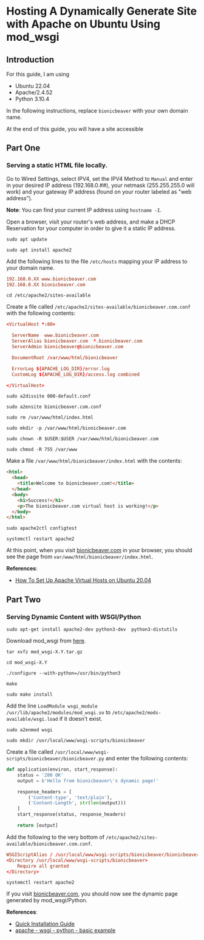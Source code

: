 # Hosting A Dynamically Generate Site with Apache on Ubuntu Using mod_wsgi

## Introduction

For this guide, I am using

- Ubuntu 22.04
- Apache/2.4.52
- Python 3.10.4

In the following instructions, replace `bionicbeaver` with your own domain name.

At the end of this guide, you will have a site accessible 

## Part One

### Serving a static HTML file locally.

Go to Wired Settings, select IPV4, set the IPV4 Method to `Manual` and enter in your desired IP address (192.168.0.##), your netmask (255.255.255.0 will work) and your gateway IP address (found on your router labeled as "web address").

**Note**: You can find your current IP address using `hostname -I`.

Open a browser, visit your router's web address, and make a DHCP Reservation for your computer in order to give it a static IP address.

`sudo apt update`

`sudo apt install apache2`

Add the following lines to the file `/etc/hosts` mapping your IP address to your domain name.

```conf
192.168.0.XX www.bionicbeaver.com
192.168.0.XX bionicbeaver.com
```

`cd /etc/apache2/sites-available`

Create a file called `/etc/apache2/sites-available/bionicbeaver.com.conf` with the following contents:

```conf
<VirtualHost *:80>

  ServerName  www.bionicbeaver.com
  ServerAlias bionicbeaver.com  *.bionicbeaver.com
  ServerAdmin bionicbeaver@bionicbeaver.com

  DocumentRoot /var/www/html/bionicbeaver

  ErrorLog ${APACHE_LOG_DIR}/error.log
  CustomLog ${APACHE_LOG_DIR}/access.log combined

</VirtualHost>
```

`sudo a2dissite 000-default.conf`

`sudo a2ensite bionicbeaver.com.conf`

`sudo rm /var/www/html/index.html`

`sudo mkdir -p /var/www/html/bionicbeaver.com`

`sudo chown -R $USER:$USER /var/www/html/bionicbeaver.com`

`sudo chmod -R 755 /var/www`


Make a file `/var/www/html/bionicbeaver/index.html` with the contents:

```html
<html>
  <head>
    <title>Welcome to bionicbeaver.com!</title>
  </head>
  <body>
    <h1>Success!</h1>
    <p>The bionicbeaver.com virtual host is working!</p>
  </body>
</html>
```

`sudo apache2ctl configtest`

`systemctl restart apache2`

At this point, when you visit [bionicbeaver.com](bionicbeaver.com) in your browser, you should see the page from `var/www/html/bionicbeaver/index.html`.

**References**:

- [How To Set Up Apache Virtual Hosts on Ubuntu 20.04](https://www.digitalocean.com/community/tutorials/how-to-set-up-apache-virtual-hosts-on-ubuntu-20-04)

## Part Two

### Serving Dynamic Content with WSGI/Python

`sudo apt-get install apache2-dev python3-dev  python3-distutils`

Download mod_wsgi from [here](https://github.com/GrahamDumpleton/mod_wsgi/releases).

`tar xvfz mod_wsgi-X.Y.tar.gz`

`cd mod_wsgi-X.Y`

`./configure --with-python=/usr/bin/python3`

`make`

`sudo make install`

Add the line `LoadModule wsgi_module /usr/lib/apache2/modules/mod_wsgi.so` to `/etc/apache2/mods-available/wsgi.load` if it doesn't exist.

`sudo a2enmod wsgi`

`sudo mkdir /usr/local/www/wsgi-scripts/bionicbeaver`

Create a file called `/usr/local/www/wsgi-scripts/bionicbeaver/bionicbeaver.py` and enter the following contents:

```python
def application(environ, start_response):
    status = '200 OK'
    output = b'Hello from bionicbeaver\'s dynamic page!'

    response_headers = [
        ('Content-type', 'text/plain'),
        ('Content-Length', str(len(output)))
    ]
    start_response(status, response_headers)

    return [output]
```

Add the following to the very bottom of `/etc/apache2/sites-available/bionicbeaver.com.conf`.

```conf
WSGIScriptAlias / /usr/local/www/wsgi-scripts/bionicbeaver/bionicbeaver.py
<Directory /usr/local/www/wsgi-scripts/bionicbeaver>
    Require all granted
</Directory>
```

`systemctl restart apache2`

If you visit [bionicbeaver.com](bionicbeaver.com), you should now see the dynamic page generated by mod_wsgi/Python.

**References**:

- [Quick Installation Guide](https://modwsgi.readthedocs.io/en/master/user-guides/quick-installation-guide.html)
- [apache - wsgi - python - basic example](https://stackoverflow.com/a/41827304/9576988)
